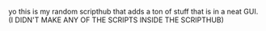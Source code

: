 yo this is my random scripthub that adds a ton of stuff that is in a neat GUI. (I DIDN'T MAKE ANY OF THE SCRIPTS INSIDE THE SCRIPTHUB)
